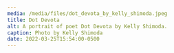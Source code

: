 ```yaml
---
media: /media/files/dot_devota_by_kelly_shimoda.jpeg
title: Dot Devota
alt: A portrait of poet Dot Devota by Kelly Shimoda.
caption: Photo by Kelly Shimoda
date: 2022-03-25T15:54:00-0500
---
```

